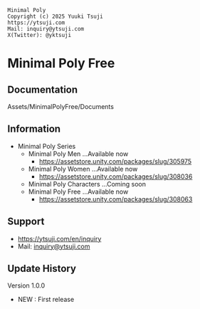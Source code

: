 ~~~~~~~~~~~~~~~~~~~~~~~~~~~~~~
Minimal Poly
Copyright (c) 2025 Yuuki Tsuji
https://ytsuji.com
Mail: inquiry@ytsuji.com
X(Twitter): @yktsuji
~~~~~~~~~~~~~~~~~~~~~~~~~~~~~~

# Minimal Poly Free

## Documentation

Assets/MinimalPolyFree/Documents

## Information

- Minimal Poly Series
  - Minimal Poly Men ...Available now
    - https://assetstore.unity.com/packages/slug/305975
  - Minimal Poly Women ...Available now
    - https://assetstore.unity.com/packages/slug/308036
  - Minimal Poly Characters ...Coming soon
  - Minimal Poly Free ...Available now
    - https://assetstore.unity.com/packages/slug/308063

## Support

- https://ytsuji.com/en/inquiry
- Mail: inquiry@ytsuji.com

## Update History

Version 1.0.0
- NEW : First release